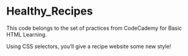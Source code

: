 # Healthy_Recipes

This code belongs to the set of practices from CodeCademy for Basic HTML Learning.

Using CSS selectors, you’ll give a recipe website some new style!
